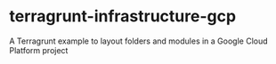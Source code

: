 # terragrunt-infrastructure-gcp
A Terragrunt example to layout folders and modules in a Google Cloud Platform project

